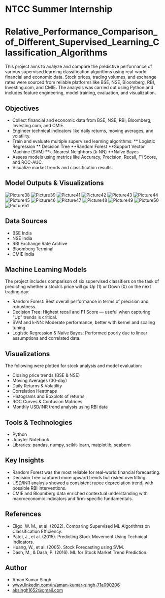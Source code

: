 # NTCC Summer Internship
# Relative_Performance_Comparison_of_Different_Supervised_Learning_Classification_Algorithms
This project aims to analyze and compare the predictive performance of various supervised learning classification algorithms using real-world financial and economic data. Stock prices, trading volumes, and exchange rates were sourced from reliable platforms like BSE, NSE, Bloomberg, RBI, Investing.com, and CMIE. The analysis was carried out using Python and includes feature engineering, model training, evaluation, and visualization.

## Objectives
* Collect financial and economic data from BSE, NSE, RBI, Bloomberg, Investing.com, and CMIE.
* Engineer technical indicators like daily returns, moving averages, and volatility.
* Train and evaluate multiple supervised learning algorithms:
** Logistic Regression
** Decision Tree
**Random Forest
**Support Vector Machine (SVM)
**k-Nearest Neighbors (k-NN)
**Naïve Bayes
* Assess models using metrics like Accuracy, Precision, Recall, F1 Score, and ROC-AUC.
* Visualize market trends and classification results.
## Model Outputs & Visualizations
![Picture38](https://github.com/user-attachments/assets/fcfdccb5-223d-40e7-86f7-ce4347c190d7)
![Picture39](https://github.com/user-attachments/assets/194019fe-a8b7-4883-a56e-b34020e3941f)
![Picture41](https://github.com/user-attachments/assets/a0a5069d-b199-4aaa-b2f6-6d63c6f2d201)
![Picture42](https://github.com/user-attachments/assets/5409dae9-5eb8-4e42-bea3-ce517f00b4c6)
![Picture43](https://github.com/user-attachments/assets/78634186-9b16-4848-a4f9-6c0cc1a431d7)
![Picture44](https://github.com/user-attachments/assets/bb632498-1ba0-40b6-af45-ed23434e6bc9)
![Picture45](https://github.com/user-attachments/assets/69e4c971-542d-4fe2-ac1b-865a4b95f0ed)
![Picture46](https://github.com/user-attachments/assets/6290a254-2818-4e6b-b1e2-a812073b8788)
![Picture47](https://github.com/user-attachments/assets/7f999944-0eba-45d2-be80-4616ee8b20ee)
![Picture48](https://github.com/user-attachments/assets/c8eb3327-99b8-42e6-8254-7c34f4dc13fd)
![Picture49](https://github.com/user-attachments/assets/bc7e3ebd-1480-40f6-bc4a-d6d026c07192)
![Picture50](https://github.com/user-attachments/assets/d79fc267-a0ac-49a2-a305-551aecc702dd)
![Picture51](https://github.com/user-attachments/assets/965a8736-63a9-4b24-b0a9-d41b5a5aa5b2)

## Data Sources
* BSE India
* NSE India
* RBI Exchange Rate Archive
* Bloomberg Terminal
* CMIE India

## Machine Learning Models
The project includes comparison of six supervised classifiers on the task of predicting whether a stock’s price will go Up (1) or Down (0) on the next trading day:

* Random Forest: Best overall performance in terms of precision and robustness.
* Decision Tree: Highest recall and F1 Score — useful when capturing "Up" trends is critical.
* SVM and k-NN: Moderate performance, better with kernel and scaling tuning.
* Logistic Regression & Naïve Bayes: Performed poorly due to linear assumptions and correlated data.

## Visualizations
The following were plotted for stock analysis and model evaluation:
* Closing price trends (BSE & NSE)
* Moving Averages (30-day)
* Daily Returns & Volatility
* Correlation Heatmaps
* Histograms and Boxplots of returns
* ROC Curves & Confusion Matrices
* Monthly USD/INR trend analysis using RBI data

## Tools & Technologies
* Python
* Jupyter Notebook
* Libraries:
   pandas,
   numpy,
   scikit-learn,
   matplotlib,
   seaborn

## Key Insights
* Random Forest was the most reliable for real-world financial forecasting.
* Decision Tree captured more upward trends but risked overfitting.
* USD/INR analysis showed a consistent rupee depreciation trend, with possible RBI interventions.
* CMIE and Bloomberg data enriched contextual understanding with macroeconomic indicators and firm-specific fundamentals.

## References
* Eligo, W. M., et al. (2022). Comparing Supervised ML Algorithms on Classification Efficiency.
* Patel, J., et al. (2015). Predicting Stock Movement Using Technical Indicators.
* Huang, W., et al. (2005). Stock Forecasting using SVM.
* Dash, M., & Dash, P. (2016). ML for Stock Market Trend Prediction.
## Author
* Aman Kumar Singh
* www.linkedin.com/in/aman-kumar-singh-71a090206
* aksingh1652@gmail.com


